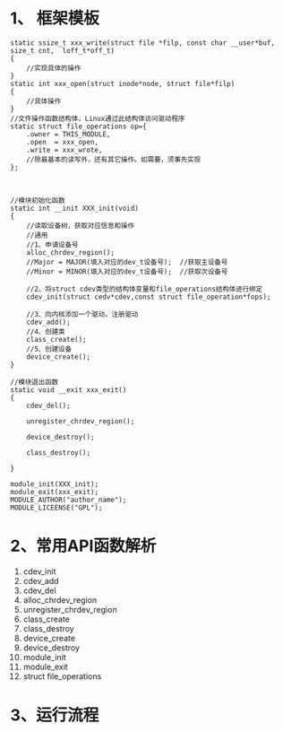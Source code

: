 # 1、 框架模板
```
static ssize_t xxx_write(struct file *filp, const char __user*buf, size_t cnt,  loff_t*off_t)
{
	//实现具体的操作
}
static int xxx_open(struct inode*node, struct file*filp)
{
	//具体操作
}
//文件操作函数结构体，Linux通过此结构体访问驱动程序
static struct file_operations op={
	.owner = THIS_MODULE,
	.open  = xxx_open,
	.write = xxx_wrote,
	//除最基本的读写外，还有其它操作。如需要，须事先实现
};



//模块初始化函数
static int __init XXX_init(void)
{
	//读取设备树，获取对应信息和操作
	//通用
	//1、申请设备号
	alloc_chrdev_region();
	//Major = MAJOR(填入对应的dev_t设备号);  //获取主设备号
	//Minor = MINOR(填入对应的dev_t设备号);  //获取次设备号

	//2、将struct cdev类型的结构体变量和file_operations结构体进行绑定
	cdev_init(struct cedv*cdev,const struct file_operation*fops);
	
	//3、向内核添加一个驱动，注册驱动
	cdev_add();
	//4、创建类
	class_create();
	//5、创建设备
	device_create();
}

//模块退出函数
static void __exit xxx_exit()
{
	cdev_del();

    unregister_chrdev_region();

    device_destroy();

    class_destroy();
    
}

module_init(XXX_init);
module_exit(xxx_exit);
MODULE_AUTHOR("author_name");
MODULE_LICEENSE("GPL");
```  

# 2、常用API函数解析
1. cdev_init
2. cdev_add
3. cdev_del
4. alloc_chrdev_region
5. unregister_chrdev_region
6. class_create
7. class_destroy
8. device_create
9. device_destroy
10. module_init
11. module_exit
12. struct file_operations
# 3、运行流程
	